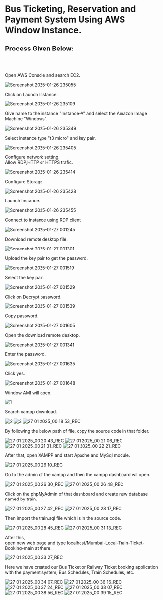 # Bus Ticketing, Reservation and Payment System Using AWS Window Instance. <br>


<h2>Process Given Below: </h2><br><br>

Open AWS Console and search EC2. <br>

![Screenshot 2025-01-26 235055](https://github.com/user-attachments/assets/7cbd659b-4473-451c-a324-8d3b6c4e3894)

Click on Launch Instance. <br>

![Screenshot 2025-01-26 235109](https://github.com/user-attachments/assets/beb8a70e-d8c7-4bd3-97a8-8e7c8c95a90f)

Give name to the instance "Instance-A" and select the Amazon Image Machine "Windows". <br>

![Screenshot 2025-01-26 235349](https://github.com/user-attachments/assets/ac85a354-4f94-4620-a234-f154934ad73b)

Select instance type "t3 micro" and key pair. <br>

![Screenshot 2025-01-26 235405](https://github.com/user-attachments/assets/6bf058e9-447e-436b-8324-9b628db8d3d6)

Configure network setting. <br>
Allow RDP,HTTP or HTTPS trafic. <br>

![Screenshot 2025-01-26 235414](https://github.com/user-attachments/assets/8b3e7d7d-7b8a-47a8-8e93-d8e0f84fa88c)

Configure Storage. <br>

![Screenshot 2025-01-26 235428](https://github.com/user-attachments/assets/29761e36-aa7d-4723-8f1a-7d80a9799eab)

Launch Instance. <br>

![Screenshot 2025-01-26 235455](https://github.com/user-attachments/assets/3d46f565-31de-4497-a0a5-95703ca0d472)

Connect to instance using RDP client. <br>

![Screenshot 2025-01-27 001245](https://github.com/user-attachments/assets/c15fe667-c5f2-45f3-a298-abaadbce7944)

Download remote desktop file. <br> 

![Screenshot 2025-01-27 001301](https://github.com/user-attachments/assets/4ad5fcf8-8fe6-4ec3-9ea4-e22cea555cea)

Upload the key pair to get the password. <br>

![Screenshot 2025-01-27 001519](https://github.com/user-attachments/assets/93f23f94-aeb7-47d8-a009-4ac26b34b06b)

Select the key pair. <br>

![Screenshot 2025-01-27 001529](https://github.com/user-attachments/assets/256f3721-5326-4f3c-a0a9-4775fc000233)

Click on Decrypt password. <br>

![Screenshot 2025-01-27 001539](https://github.com/user-attachments/assets/d46c34fb-48fa-4649-a884-b0ef9406891c)

Copy password. <br>

![Screenshot 2025-01-27 001605](https://github.com/user-attachments/assets/f23d5aa6-3d70-42f8-ab23-517b8cb343db)

Open the download remote desktop. <br>

![Screenshot 2025-01-27 001341](https://github.com/user-attachments/assets/3ecfcc61-1663-45e2-a65c-2662df08f7c5)

Enter the password. <br>

![Screenshot 2025-01-27 001635](https://github.com/user-attachments/assets/2e9386cf-228c-4f72-9bd6-6fb3196a6881)

Click yes. <br>

![Screenshot 2025-01-27 001648](https://github.com/user-attachments/assets/64737d42-519d-4992-9ca1-8d5edbeefa82)

Window AMI will open. <br>

![1](https://github.com/user-attachments/assets/96dc8820-52d7-4c12-ab55-a701c9872a2e)

Search xampp download. <br>

![2](https://github.com/user-attachments/assets/745becdb-54a5-4dc4-9f50-c268bf4e8da7)
![3](https://github.com/user-attachments/assets/f0780cbc-c577-4983-804d-8812e9d6c5f2)
![27 01 2025_00 18 53_REC](https://github.com/user-attachments/assets/a49199dc-9194-487c-abc3-5bd7276e3271)

By following the below path of file, copy the source code in that folder. <br>

![27 01 2025_00 20 43_REC](https://github.com/user-attachments/assets/0ccb1279-7abc-4c8a-97e7-eb2bea50b426)
![27 01 2025_00 21 06_REC](https://github.com/user-attachments/assets/9171401e-3249-433e-995d-feb06c0234b9)
![27 01 2025_00 21 31_REC](https://github.com/user-attachments/assets/1d06251b-4c78-4db7-a9a9-4e3b20da1020)
![27 01 2025_00 22 21_REC](https://github.com/user-attachments/assets/793f89ff-ad98-481a-a646-07e26ffa518b)

After that, open XAMPP and start Apache and MySql module. <br>

![27 01 2025_00 26 10_REC](https://github.com/user-attachments/assets/8e3efa5d-fed3-4e91-aadc-cd77fc6fc655)

Go to the admin of the xampp and then the xampp dashboard wil open. <br>

![27 01 2025_00 26 30_REC](https://github.com/user-attachments/assets/be6278b1-6de4-42e0-8456-f9c8f80109cb)
![27 01 2025_00 26 48_REC](https://github.com/user-attachments/assets/a7515853-7554-461b-bd61-598cee95551a)

Click on the phpMyAdmin of that dashboard and create new database named by train. <br>

![27 01 2025_00 27 42_REC](https://github.com/user-attachments/assets/25a990ee-5872-4bfe-96ec-5fe9034346de)
![27 01 2025_00 28 17_REC](https://github.com/user-attachments/assets/83314f47-de0c-4e90-8be7-6e18b53add06)

Then import the train.sql file which is in the source code. <br>

![27 01 2025_00 28 45_REC](https://github.com/user-attachments/assets/5f17b839-4d1e-454f-bf1c-f4efb6032a8e)
![27 01 2025_00 31 13_REC](https://github.com/user-attachments/assets/020c6853-357d-44d5-a1b5-982f8f4e10fd)

After this, <br>
open new web page and type localhost/Mumbai-Local-Train-Ticket-Booking-main at there. <br>

![27 01 2025_00 33 27_REC](https://github.com/user-attachments/assets/07aa02ca-137b-4b7f-873f-d442de76880b)

Here we have created our Bus Ticket or Railway Ticket booking application with the payment system, Bus Schedules, Train Schedules, etc. <br>

![27 01 2025_00 34 07_REC](https://github.com/user-attachments/assets/2ac3db29-0946-4099-a8be-4cabc72516d3)
![27 01 2025_00 36 16_REC](https://github.com/user-attachments/assets/93da21fb-77a9-48dc-b0a3-95e9e2989d7e)
![27 01 2025_00 37 24_REC](https://github.com/user-attachments/assets/8662fbee-e51a-487a-afd4-49cab57da0a5)
![27 01 2025_00 38 07_REC](https://github.com/user-attachments/assets/ae5ccfa4-a2eb-4072-bb46-ddc2484b2b48)
![27 01 2025_00 38 56_REC](https://github.com/user-attachments/assets/1f4bf830-e5fd-497f-b16c-c754b80944f5)
![27 01 2025_00 39 15_REC](https://github.com/user-attachments/assets/2d71020a-313a-48fa-86da-2e691f4ae3df)

